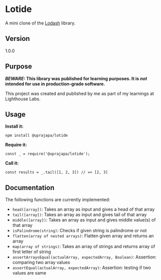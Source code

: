 # Lotide

A mini clone of the [Lodash](https://lodash.com) library.

## Version

1.0.0

## Purpose

**_BEWARE:_ This library was published for learning purposes. It is _not_ intended for use in production-grade software.**

This project was created and published by me as part of my learnings at Lighthouse Labs. 

## Usage

**Install it:**

`npm install @uprajapa/lotide`

**Require it:**

`const _ = require('@uprajapa/lotide');`

**Call it:**

`const results = _.tail([1, 2, 3]) // => [2, 3]`

## Documentation

The following functions are currently implemented:

* `head([array])`: Takes an array as input and gives a head of that array
* `tail([array])`: Takes an array as input and gives tail of that array
* `middle([array])`: Takes an array as input and gives middle value(s) of that array
* `isPalindrome(string)`: Checks if given string is palindrome or not
* `flatten(array of nested arrays)`: Flatten given array and returns an array
* `map(array of strings)`: Takes an array of strings and returns array of first letter of string
* `assertArraysEqual(actualArray, expectedArray, Boolean)`: Assertion: comparing two array values
* `assertEqual(actualArray, expectedArray)`: Assertion: testing if two values are same